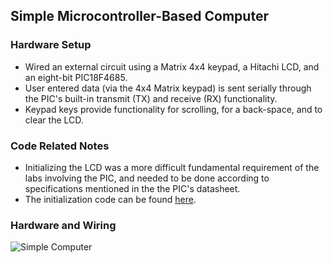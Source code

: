 ## Simple Microcontroller-Based Computer

### Hardware Setup
- Wired an external circuit using a Matrix 4x4 keypad, a Hitachi LCD, and an eight-bit PIC18F4685. 
- User entered data (via the 4x4 Matrix keypad) is sent serially through the PIC's built-in transmit (TX) and receive (RX) functionality. 
- Keypad keys provide functionality for scrolling, for a back-space, and to clear the LCD. 

### Code Related Notes
- Initializing the LCD was a more difficult fundamental requirement of the labs involving the PIC, and needed to be done according to specifications mentioned in the the PIC's datasheet.
- The initialization code can be found [here](./lcd18f.c).

### Hardware and Wiring
![Simple Computer](https://github.com/user-attachments/assets/423e4db4-d801-46b2-ad69-5dec0d61e083)

